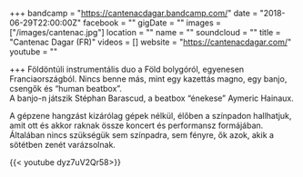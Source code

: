 +++
bandcamp = "https://cantenacdagar.bandcamp.com/"
date = "2018-06-29T22:00:00Z"
facebook = ""
gigDate = ""
images = ["/images/cantenac.jpg"]
location = ""
name = ""
soundcloud = ""
title = "Cantenac Dagar (FR)"
videos = []
website = "https://cantenacdagar.com/"
youtube = ""

+++
Földöntúli instrumentális duo a Föld bolygóról, egyenesen Franciaországból. Nincs benne más, mint egy kazettás magno, egy banjo, csengők és “human beatbox”.  
A banjo-n játszik Stéphan Barascud, a beatbox “énekese” Aymeric Hainaux. 

A gépzene hangzást kizárólag gépek nélkül, élőben a színpadon hallhatjuk, amit ott és akkor raknak össze koncert és performansz formájában. Általában nincs szükségük sem színpadra, sem fényre, ők azok, akik a sötétben zenét varázsolnak.

{{< youtube dyz7uV2Qr58>}}
